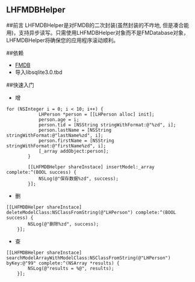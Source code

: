 ## LHFMDBHelper

##前言
LHFMDBHelper是对FMDB的二次封装(虽然封装的不咋地, 但是凑合能用)，支持异步读写。只需使用LHFMDBHelper对象而不是FMDatabase对象，LHFMDBHelper将确保您的应用程序滚动顺利。

##依赖

- [FMDB](https://github.com/ccgus/fmdb)
- 导入libsqlite3.0.tbd

##快速入门

- 增

```objc
for (NSInteger i = 0; i < 10; i++) {
            LHPerson *person = [[LHPerson alloc] init];
            person.age = i;
            person.tid = [NSString stringWithFormat:@"%zd", i];
            person.lastName = [NSString stringWithFormat:@"lastName%zd", i];
            person.firstName = [NSString stringWithFormat:@"firstName%zd", i];
            [_array addObject:person];
        }
        
        [[LHFMDBHelper shareInstace] insertModel:_array complete:^(BOOL success) {
            NSLog(@"保存数据%zd", success);
        }];

```


- 删

```objc
[[LHFMDBHelper shareInstace] deleteModelClass:NSClassFromString(@"LHPerson") complete:^(BOOL success) {
        NSLog(@"删除%zd", success);
    }];
```

- 查



```objc
[[LHFMDBHelper shareInstace] searchModelArrayWithModelClass:NSClassFromString(@"LHPerson") byKey:@"99" complete:^(NSArray *results) {
        NSLog(@"results = %@", results);
    }];
```

